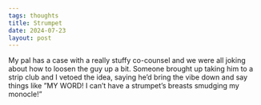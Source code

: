 ```yaml
---
tags: thoughts
title: Strumpet
date: 2024-07-23
layout: post
---
```


My pal has a case with a really stuffy co-counsel and we were all joking about how to loosen the guy up a bit. Someone brought up taking him to a strip club and I vetoed the idea, saying he’d bring the vibe down and say things like ”MY WORD! I can’t have a strumpet’s breasts smudging my monocle!”